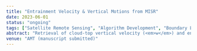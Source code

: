 ```yaml
---
title: "Entrainment Velocity & Vertical Motions from MISR"
date: 2023-06-01
status: "ongoing"
tags: ["Satellite Remote Sensing", "Algorithm Development", "Boundary Layer"]
abstract: "Retrieval of cloud-top vertical velocity (<em>w</em>) and entrainment velocity (w<sub>e</sub>) from MISR CMVs and stereo heights with an uncertainty closure; targeting a satellite benchmark for stratocumulus dynamics."
venue: "AMT (manuscript submitted)"
---
```


